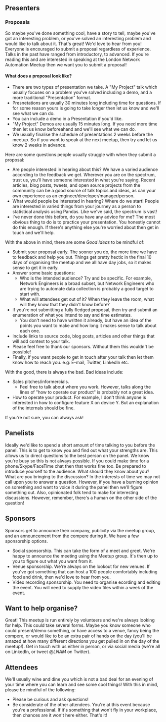 ## Presenters
### Proposals
So maybe you've done something cool, have a story to tell, maybe you've got an interesting problem, or you've solved an interesting problem and would like to talk about it. That's great! We'd love to hear from you!
Everyone is encouraged to submit a proposal regardless of experience. Talks in the past have ranged from introductory, to advanced. If you're reading this and are interested in speaking at the London Network Automation Meetup then we want you to submit a proposal!

#### What does a proposal look like?
- There are two types of presentation we take. A "My Project" talk which usually focuses on a problem you've solved including a demo, and a more traditional "Presentation" format.
- Presnetations are usually 30 minutes long including time for questions. If for some reason yours is going to take longer then let us know and we'll see what we can do.
- You can include a demo in a Presentation if you'd like.
- "My Project" Demos are usually 15 minutes long. If you need more time then let us know beforeahand and we'll see what we can do.
- We usually finalise the schedule of presentations 2 weeks before the meetup. So if you want to speak at the next meetup, then try and let us know 2 weeks in advance.

Here are some questions people usually struggle with when they submit a proposal:
- Are people interested in hearing about this?
  We have a varied audience according to the feedback we get. Wherever you are on the spectrum, trust us, you'll have someone interested in what you're saying.
  Recent articles, blog posts, tweets, and open source projects from the community can be a good source of talk topics and ideas, as can your own experience as an engineer/developer/manager/person.
- What would people be interested in hearing?
  Where do we start! People are interested in varied things from your journey as a person to statistical analysis using Pandas. Like we've said, the spectrum is vast!
- I've never done this before, do you have any advice for me?
  The most obvious thing to do is to practice your presentation. You honestly cannot do this enough. If there's anything else you're worried about then get in touch and we'll help.

With the above in mind, there are some *Good Ideas* to be mindful of:
- Submit your proposal early. The sooner you do, the more time we have to feedback and help you out. Things get pretty hectic in the final 10 days of organising the meetup and we all have day jobs, so it makes sense to get it in early.
- Answer some basic questions:
  - Who is the intended audience? Try and be specific. For example, Network Engineers is a broad subset, but Network Engineers who are trying to automate data collection is probably a good target to start with.
  - What will attendees get out of it? When they leave the room, what will they know that they didn't know before?
- If you're not submitting a fully fledged proposal, then try and submit an enumeration of what you intend to say and time estimates.
  - You don't need to have written it already, but have an idea of the points you want to make and how long it makes sense to talk about each one.
- Include links to source code, blog posts, articles and other things that will add context to your talk.
- Please feel free to thank our sponsors. Without them this wouldn't be possible!
- Finally, if you want people to get in touch after your talk then let them know how to reach you. e.g: E-mail, Twitter, LinkedIn etc.

With the good, there is always the bad. Bad ideas include:
- Sales pitches/informercials.
  - Feel free to talk about where you work. However, talks along the lines of "how to operate our product" is probably not a great idea.
- How to operate your product. For example, I don't think anyone is interested in how to configure feature X on device Y. But an explanation of the internals should be fine.

If you're not sure, you can always ask!

## Panelists
Ideally we'd like to spend a short amount of time talking to you before the panel. This is to get to know you and find out what your strengths are. This allows us to direct questions to the best person on the panel. We know you're busy so this is not always possible. If you could make time for a phone/Skype/FaceTime chat then that works fine too.
Be prepared to introduce yourself to the audience. What should they know about you? What are you bringing to the discussion?
In the interests of time we may not call upon you to answer a question. However, if you have a burning opinion on something and want to voice it during the panel then we'll figure something out.
Also, opinionated folk tend to make for interesting discussions. However, remember, there's a human on the other side of the question!

## Sponsors
Sponsors get to announce their company, publicity via the meetup group, and an announcement from the compere during it.
We have a few sponsorship options.
- Social sponsorship.
  This can take the form of a meet and greet. We're happy to announce the meeting using the Meetup group. It's then up to you to figure out what you want from it.
- Venue sponsorship.
  We're always on the lookout for new venues. If you've got something that can host a 100 people comfortably including food and drink, then we'd love to hear from you.
- Video recording sponsorship.
  You need to organise ecording and editing the event. You will need to supply the video files within a week of the event.

## Want to help organise?
Great! This meetup is run entirely by volunteers and we're always looking for help. This could take several forms. Maybe you know someone who could present/demo something, or have access to a venue, fancy being the compere, or would like to be an extra pair of hands on the day (you'll be amazed at how many different directions you get pulled in on the day of the meetup!). Get in touch with us either in person, or via social media (we're all on LinkedIn, or tweet @_LNAM_ on Twitter).

## Attendees
We'll usually wine and dine you which is not a bad deal for an evening of your time where you can learn and see some cool things!
With this in mind, please be mindful of the following:
- Please be curious and ask questions!
- Be considerate of the other attendees. You're at this event because you're a professional. If it's something that won't fly in your workplace, then chances are it won't here either.
That's it!
